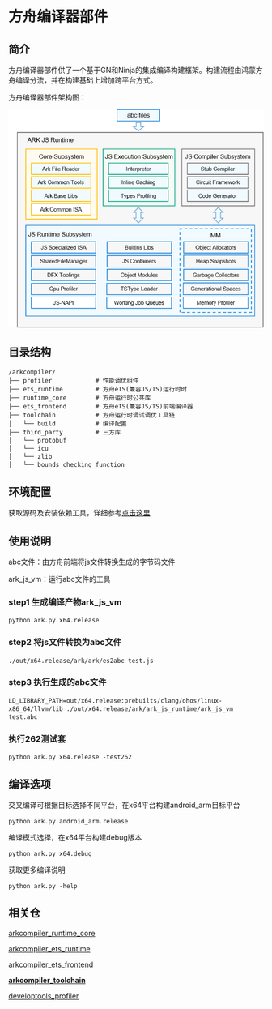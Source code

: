 # 方舟编译器部件

## 简介
方舟编译器部件供了一个基于GN和Ninja的集成编译构建框架。构建流程由鸿蒙方舟编译分流，并在构建基础上增加跨平台方式。

方舟编译器部件架构图：

![](../figures/zh-cn_image_arkcompiler.png)

## 目录结构
```
/arkcompiler/
├── profiler            # 性能调优组件
├── ets_runtime         # 方舟eTS(兼容JS/TS)运行时时                               
├── runtime_core        # 方舟运行时公共库        
├── ets_frontend        # 方舟eTS(兼容JS/TS)前端编译器
├── toolchain           # 方舟运行时调试调优工具链
│   └── build           # 编译配置       
├── third_party         # 三方库       
│   └── protobuf
│   └── icu
│   └── zlib
│   └── bounds_checking_function
```

## 环境配置
获取源码及安装依赖工具，详细参考[点击这里](https://gitee.com/lordwithcc/arkcompiler_toolchain/blob/add_standalone_part/build/preconfig_ubuntu.md)

## 使用说明
abc文件：由方舟前端将js文件转换生成的字节码文件

ark_js_vm：运行abc文件的工具

### step1 生成编译产物ark_js_vm
```
python ark.py x64.release
```
### step2 将js文件转换为abc文件
```
./out/x64.release/ark/ark/es2abc test.js
```
### step3 执行生成的abc文件
```
LD_LIBRARY_PATH=out/x64.release:prebuilts/clang/ohos/linux-x86_64/llvm/lib ./out/x64.release/ark/ark_js_runtime/ark_js_vm test.abc
```
### 执行262测试套
```
python ark.py x64.release -test262
```

## 编译选项

交叉编译可根据目标选择不同平台，在x64平台构建android_arm目标平台
```
python ark.py android_arm.release
```
编译模式选择，在x64平台构建debug版本
```
python ark.py x64.debug
```
获取更多编译说明
```
python ark.py -help
```

## 相关仓
[arkcompiler\_runtime\_core](https://gitee.com/openharmony/arkcompiler_runtime_core)

[arkcompiler\_ets\_runtime](https://gitee.com/openharmony/arkcompiler_ets_runtime)

[arkcompiler\_ets\_frontend](https://gitee.com/openharmony/arkcompiler_ets_frontend)

**[arkcompiler\_toolchain](https://gitee.com/openharmony/arkcompiler_toolchain)**

[developtools\_profiler](https://gitee.com/openharmony/developtools_profiler)
